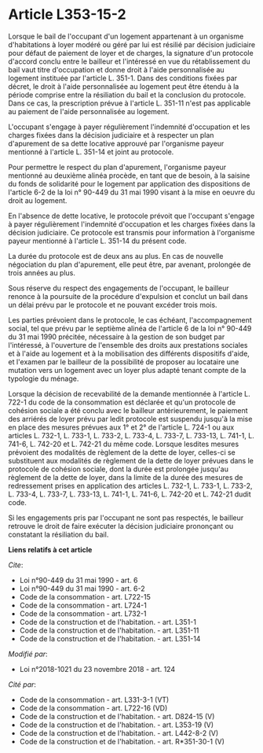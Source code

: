 # Article L353-15-2

Lorsque le bail de l'occupant d'un logement appartenant à un organisme d'habitations à loyer modéré ou géré par lui est
résilié par décision judiciaire pour défaut de paiement de loyer et de charges, la signature d'un protocole d'accord conclu
entre le bailleur et l'intéressé en vue du rétablissement du bail vaut titre d'occupation et donne droit à l'aide
personnalisée au logement instituée par l'article L. 351-1. Dans des conditions fixées par décret, le droit à l'aide
personnalisée au logement peut être étendu à la période comprise entre la résiliation du bail et la conclusion du protocole.
Dans ce cas, la prescription prévue à l'article L. 351-11 n'est pas applicable au paiement de l'aide personnalisée au
logement.

L'occupant s'engage à payer régulièrement l'indemnité d'occupation et les charges fixées dans la décision judiciaire et à
respecter un plan d'apurement de sa dette locative approuvé par l'organisme payeur mentionné à l'article L. 351-14 et joint
au protocole.

Pour permettre le respect du plan d'apurement, l'organisme payeur mentionné au deuxième alinéa procède, en tant que de
besoin, à la saisine du fonds de solidarité pour le logement par application des dispositions de l'article 6-2 de la loi n°
90-449 du 31 mai 1990 visant à la mise en oeuvre du droit au logement.

En l'absence de dette locative, le protocole prévoit que l'occupant s'engage à payer régulièrement l'indemnité d'occupation
et les charges fixées dans la décision judiciaire. Ce protocole est transmis pour information à l'organisme payeur mentionné
à l'article L. 351-14 du présent code.

La durée du protocole est de deux ans au plus. En cas de nouvelle négociation du plan d'apurement, elle peut être, par
avenant, prolongée de trois années au plus.

Sous réserve du respect des engagements de l'occupant, le bailleur renonce à la poursuite de la procédure d'expulsion et
conclut un bail dans un délai prévu par le protocole et ne pouvant excéder trois mois.

Les parties prévoient dans le protocole, le cas échéant, l'accompagnement social, tel que prévu par le septième alinéa de
l'article 6 de la loi n° 90-449 du 31 mai 1990 précitée, nécessaire à la gestion de son budget par l'intéressé, à l'ouverture
de l'ensemble des droits aux prestations sociales et à l'aide au logement et à la mobilisation des différents dispositifs
d'aide, et l'examen par le bailleur de la possibilité de proposer au locataire une mutation vers un logement avec un loyer
plus adapté tenant compte de la typologie du ménage.

Lorsque la décision de recevabilité de la demande mentionnée à l'article L. 722-1 du code de la consommation est déclarée et
qu'un protocole de cohésion sociale a été conclu avec le bailleur antérieurement, le paiement des arriérés de loyer prévu par
ledit protocole est suspendu jusqu'à la mise en place des mesures prévues aux 1° et 2° de l'article L. 724-1 ou aux articles
L. 732-1, L. 733-1, L. 733-2, L. 733-4, L. 733-7, L. 733-13, L. 741-1, L. 741-6, L. 742-20 et L. 742-21 du même code. Lorsque
lesdites mesures prévoient des modalités de règlement de la dette de loyer, celles-ci se substituent aux modalités de
règlement de la dette de loyer prévues dans le protocole de cohésion sociale, dont la durée est prolongée jusqu'au règlement
de la dette de loyer, dans la limite de la durée des mesures de redressement prises en application des articles L. 732-1, L.
733-1, L. 733-2, L. 733-4, L. 733-7, L. 733-13, L. 741-1, L. 741-6, L. 742-20 et L. 742-21 dudit code.

Si les engagements pris par l'occupant ne sont pas respectés, le bailleur retrouve le droit de faire exécuter la décision
judiciaire prononçant ou constatant la résiliation du bail.

**Liens relatifs à cet article**

_Cite_:

  - Loi n°90-449 du 31 mai 1990 - art. 6
  - Loi n°90-449 du 31 mai 1990 - art. 6-2
  - Code de la consommation - art. L722-15
  - Code de la consommation - art. L724-1
  - Code de la consommation - art. L732-1
  - Code de la construction et de l'habitation. - art. L351-1
  - Code de la construction et de l'habitation. - art. L351-11
  - Code de la construction et de l'habitation. - art. L351-14

_Modifié par_:

  - Loi n°2018-1021 du 23 novembre 2018 - art. 124

_Cité par_:

  - Code de la consommation - art. L331-3-1 (VT)
  - Code de la consommation - art. L722-16 (VD)
  - Code de la construction et de l'habitation. - art. D824-15 (V)
  - Code de la construction et de l'habitation. - art. L353-19 (V)
  - Code de la construction et de l'habitation. - art. L442-8-2 (V)
  - Code de la construction et de l'habitation. - art. R*351-30-1 (V)
